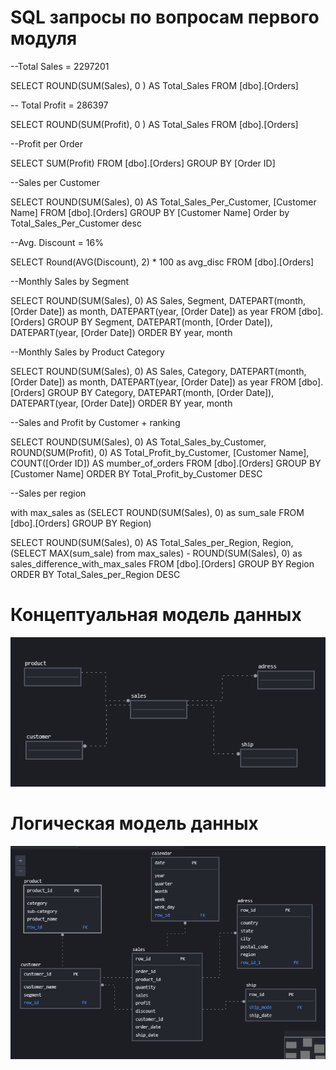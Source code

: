 # SQL запросы по вопросам первого модуля 

--Total Sales = 2297201

SELECT ROUND(SUM(Sales), 0 ) AS Total_Sales FROM [dbo].[Orders]

-- Total Profit = 286397

SELECT ROUND(SUM(Profit), 0 ) AS Total_Sales FROM [dbo].[Orders]

--Profit per Order

SELECT SUM(Profit)  FROM [dbo].[Orders]
GROUP BY [Order ID]

--Sales per Customer

SELECT ROUND(SUM(Sales), 0) AS Total_Sales_Per_Customer, [Customer Name] FROM [dbo].[Orders]
GROUP BY [Customer Name]
Order by Total_Sales_Per_Customer desc

--Avg. Discount = 16%

SELECT Round(AVG(Discount), 2) * 100 as avg_disc  FROM [dbo].[Orders]


--Monthly Sales by Segment

SELECT ROUND(SUM(Sales), 0) AS Sales, Segment, DATEPART(month, [Order Date]) as month,  DATEPART(year, [Order Date]) as year FROM [dbo].[Orders]
GROUP BY Segment, DATEPART(month, [Order Date]),  DATEPART(year, [Order Date])
ORDER BY year, month

--Monthly Sales by Product Category 

SELECT ROUND(SUM(Sales), 0) AS Sales, Category, DATEPART(month, [Order Date]) as month,  DATEPART(year, [Order Date]) as year FROM [dbo].[Orders]
GROUP BY Category, DATEPART(month, [Order Date]),  DATEPART(year, [Order Date])
ORDER BY year, month

--Sales and Profit by Customer + ranking

SELECT ROUND(SUM(Sales), 0) AS Total_Sales_by_Customer, 
ROUND(SUM(Profit), 0) AS Total_Profit_by_Customer, [Customer Name], COUNT([Order ID]) AS mumber_of_orders
FROM [dbo].[Orders]
GROUP BY [Customer Name]
ORDER BY Total_Profit_by_Customer DESC

--Sales per region

with max_sales as (SELECT ROUND(SUM(Sales), 0) as sum_sale FROM [dbo].[Orders] GROUP BY Region)

SELECT ROUND(SUM(Sales), 0) AS Total_Sales_per_Region, Region, (SELECT MAX(sum_sale) from max_sales) - ROUND(SUM(Sales), 0) as sales_difference_with_max_sales
FROM [dbo].[Orders]
GROUP BY Region
ORDER BY Total_Sales_per_Region DESC

# Концептуальная модель данных

![Image alt](https://github.com/PaulinKingsly/Data-learn/blob/main/module_2/%D0%BA%D0%BE%D0%BD%D1%86%D0%B5%D0%BF%D1%82.PNG)

# Логическая модель данных
![Image alt](https://github.com/PaulinKingsly/Data-learn/blob/main/module_2/%D0%BB%D0%BE%D0%B3%D0%B8%D1%87%D0%B5%D1%81%D0%BA%D0%B0%D1%8F.PNG)


